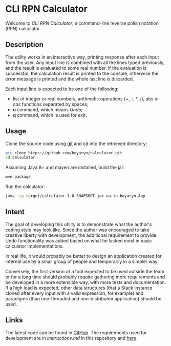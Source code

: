 # CLI RPN Calculator

Welcome to _CLI RPN Calculator_, a command-line reverse polish notation (RPN) calculator.

## Description

The utility works in an interactive way, printing response after each input from the user.
Any input line is combined with all the lines typed previously, and the result is evaluated to some real number. If the evaluation is successful, the calculation result is printed to the console, otherwise the error message is printed and the whole last line is discarded.   

Each input line is expected to be one of the following:

* list of integer or real numbers, arithmetic operations (+, -, *, /), abs or cos functions separated by spaces; 
* **u** command, which means _Undo_;
* **q** command, which is used for exit.

## Usage

Clone the source code using [git](https://git-scm.com) and cd into the retrieved directory:

```sh
git clone https://github.com/boyaryn/calculator.git
cd calculator
```

Assuming Java 8+ and maven are installed, build the jar:

```sh
mvn package
```

Run the calculator:

```sh
java -cp target/calculator-1.0-SNAPSHOT.jar ua.in.boyaryn.App
```

## Intent

The goal of developing this utility is to demonstrate what the author's coding style may look like. Since the author was encouraged to take creative liberty with development, the additional requirement to provide Undo functionality was added based on what he lacked most in basic calculator implementations.

In real life, it would probably be better to design an application created for internal use by a small group of people and temporarily in a simpler way.

Conversely, the first version of a tool expected to be used outside the team or for a long time should probably require gathering more requirements and be developed in a more extensible way, with more tests and documentation. If a high load is expected, other data structures (that a Stack instance cloned after every input with a valid expression, for example) and paradigms (than one-threaded and non-distributed application) should be used.  

## Links

The latest code can be found in [GitHub](https://github.com/boyaryn/calculator). The requirements used for development are in *instructions.md* in this repository and [here](https://gist.github.com/joedean/078a62b9ec03b38dfc519b3a5f168b07).

